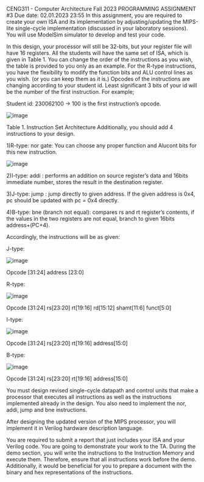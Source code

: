 CENG311 - Computer Architecture Fall 2023
PROGRAMMING ASSIGNMENT #3 Due date: 02.01.2023 23:55
In this assignment, you are required to create your own ISA and its implementation by adjusting/updating the MIPS-lite single-cycle implementation (discussed in your laboratory sessions). You will use ModelSim simulator to develop and test your code.

In this design, your processor will still be 32-bits, but your register file will have 16 registers. All the students will have the same set of ISA, which is given in Table 1. You can change the order of the instructions as you wish, the table is provided to you only as an example. For the R-type instructions, you have the flexibility to modify the function bits and ALU control lines as you wish. (or you can keep them as it is.) Opcodes of the instructions are changing according to your student id. Least significant 3 bits of your id will be the number of the first instruction. For example;

Student id: 230062100 -> 100 is the first instruction’s opcode.

![image](https://github.com/Landom3562/Single-cycle_MIPS_implementation/assets/94404225/d2bf343f-a2ee-4e1c-97a3-752794f940d6)

Table 1. Instruction Set Architecture
Additionally, you should add 4 instructions to your design.

1)R-type: nor gate: You can choose any proper function and Alucont bits for this new
instruction.

![image](https://github.com/Landom3562/Single-cycle_MIPS_implementation/assets/94404225/ed50f07d-2676-469f-9f1a-270858d138e1)


2)I-type: addi : performs an addition on source register’s data and 16bits immediate
number, stores the result in the destination register.

3)J-type: jump : jump directly to given address. If the given address is 0x4, pc
should be updated with pc = 0x4 directly.

4)B-type: bne (branch not equal): compares rs and rt register’s contents, if the values
in the two registers are not equal, branch to given 16bits address+(PC+4).

Accordingly, the instructions will be as given:

J-type:

![image](https://github.com/Landom3562/Single-cycle_MIPS_implementation/assets/94404225/edebe063-5e5c-48f7-8923-1f8cc93cd1e2)

Opcode [31:24] address [23:0]

R-type:

![image](https://github.com/Landom3562/Single-cycle_MIPS_implementation/assets/94404225/dfbb9c1b-31b5-4473-b590-158a062ad062)

Opcode [31:24] rs[23:20] rt[19:16] rd[15:12] shamt[11:6] funct[5:0]

I-type:

![image](https://github.com/Landom3562/Single-cycle_MIPS_implementation/assets/94404225/e6d00c78-0c3f-45aa-8537-f696b5f6d5a3)

Opcode [31:24] rs[23:20] rt[19:16] address[15:0]

B-type:

![image](https://github.com/Landom3562/Single-cycle_MIPS_implementation/assets/94404225/916140cf-6ef6-4e96-b8f4-5b36107492bc)

Opcode [31:24] rs[23:20] rt[19:16] address[15:0]

You must design revised single-cycle datapath and control units that make a processor that executes all instructions as well as the instructions implemented already in the design. You also need to implement the nor, addi, jump and bne instructions.

After designing the updated version of the MIPS processor, you will implement it in Verilog hardware description language.

You are required to submit a report that just includes your ISA and your Verilog code. You are going to demonstrate your work to the TA. During the demo section, you will write the instructions to the Instruction Memory and execute them. Therefore, ensure that all instructions work before the demo. Additionally, it would be beneficial for you to prepare a document with the binary and hex representations of the instructions.

